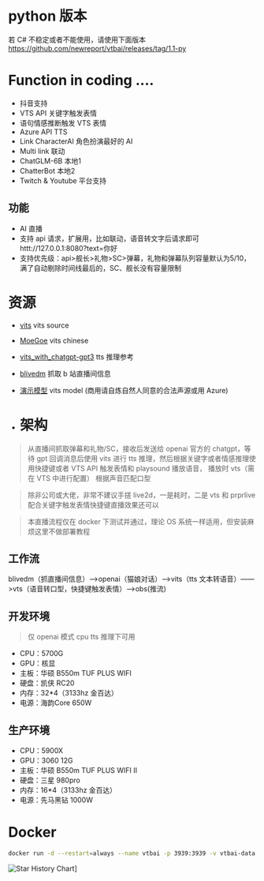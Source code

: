 # python 版本 
若 C# 不稳定或者不能使用，请使用下面版本
https://github.com/newreport/vtbai/releases/tag/1.1-py

# Function in coding ....
- 抖音支持
- VTS API 关键字触发表情
- 语句情感推断触发 VTS 表情
- Azure API TTS 
- Link CharacterAI 角色扮演最好的 AI
- Multi link 联动
- ChatGLM-6B 本地1
- ChatterBot 本地2
- Twitch & Youtube 平台支持


## 功能
- AI 直播
- 支持 api 请求，扩展用，比如联动，语音转文字后请求即可  httt://127.0.0.1:8080?text=你好
- 支持优先级：api>舰长>礼物>SC>弹幕，礼物和弹幕队列容量默认为5/10，满了自动剔除时间线最后的，SC、舰长没有容量限制

# 资源
- [vits](https://github.com/jaywalnut310/vits) vits source
- [MoeGoe](https://github.com/CjangCjengh/MoeGoe.git) vits chinese
- [vits_with_chatgpt-gpt3](https://github.com/Paraworks/vits_with_chatgpt-gpt3) tts 推理参考
- [blivedm](https://github.com/xfgryujk/blivedm/tree/master) 抓取 b 站直播间信息
- [演示模型](https://huggingface.co/newreport/live_tts_default_model/tree/main) vits model (商用请自炼自然人同意的合法声源或用 Azure)

- # 架构
> 从直播间抓取弹幕和礼物/SC，接收后发送给 openai 官方的 chatgpt，等待 gpt 回调消息后使用 vits 进行 tts 推理，然后根据关键字或者情感推理使用快捷键或者 VTS API 触发表情和 playsound 播放语音， 播放时 vts（需在 VTS 中进行配置） 根据声音匹配口型  

> 除非公司或大佬，非常不建议手搓 live2d，一是耗时，二是 vts 和 prprlive 配合关键字触发表情快捷键直播效果还可以  

>  本直播流程仅在 docker 下测试并通过，理论 OS 系统一样适用，但安装麻烦这里不做部署教程


## 工作流
blivedm（抓直播间信息）——>openai（猫娘对话）——>vits（tts 文本转语音）——>vts（语音转口型，快捷键触发表情）——>obs(推流)


## 开发环境
> 仅 openai 模式 cpu tts 推理下可用
- CPU：5700G
- GPU：核显
- 主板：华硕 B550m TUF PLUS WIFI
- 硬盘：凯侠 RC20
- 内存：32*4（3133hz 金百达）
- 电源：海韵Core 650W

## 生产环境
- CPU：5900X
- GPU：3060 12G
- 主板：华硕 B550m TUF PLUS WIFI Ⅱ
- 硬盘：三星 980pro
- 内存：16*4（3133hz 金百达）
- 电源：先马黑钻 1000W

# Docker

```bash
docker run -d --restart=always --name vtbai -p 3939:3939 -v vtbai-data:/data newreport/vtbai
```

![Star History Chart](https://api.star-history.com/svg?repos=newreport/live_tts_chatgpt&type=Date)]
